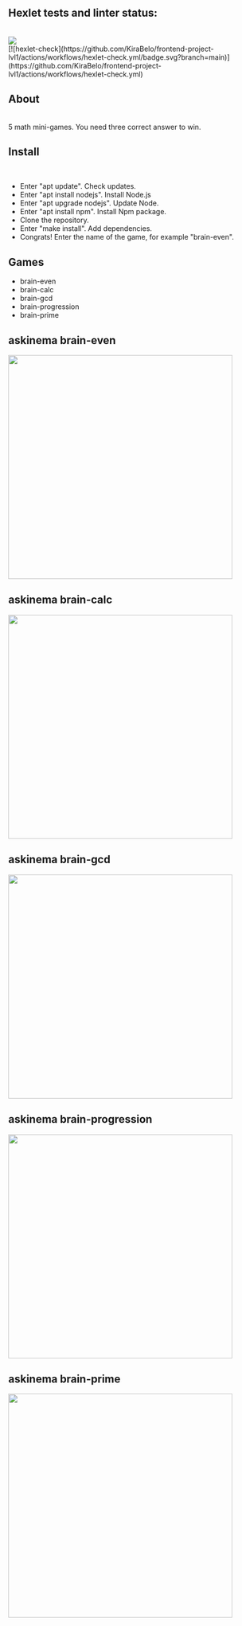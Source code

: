 <h2> Hexlet tests and linter status:</h2><br>
<a href="https://codeclimate.com/github/KiraBelo/frontend-project-lvl1/maintainability">
<img src="https://api.codeclimate.com/v1/badges/59d8475196089f39db8b/maintainability"></a><br>
[![hexlet-check](https://github.com/KiraBelo/frontend-project-lvl1/actions/workflows/hexlet-check.yml/badge.svg?branch=main)](https://github.com/KiraBelo/frontend-project-lvl1/actions/workflows/hexlet-check.yml)

<h2> About</h2><br>
5 math mini-games. You need three correct answer to win.

<h2> Install</h2><br>
<ul>
<li> Enter "apt update". Check updates.</li>
<li> Enter "apt install nodejs". Install Node.js</li>
<li> Enter "apt upgrade nodejs". Update Node.</li>
<li> Enter "apt install npm". Install Npm package.</li>
<li> Clone the repository.</li>
<li> Enter "make install". Add dependencies.</li>
<li> Congrats! Enter the name of the game, for example "brain-even".</li>
</ul>

<h2> Games </h2>
<ul> 
<li> brain-even </li>
<li> brain-calc </li>
<li> brain-gcd </li>
<li> brain-progression </li>
<li> brain-prime</li>
</ul>
 
 <h2>askinema brain-even</h2>
 <a href="https://asciinema.org/a/eC0sciUKUnJIunIM2vB5KxTTP" target="_blank"><img src="https://asciinema.org/a/eC0sciUKUnJIunIM2vB5KxTTP.svg" width="450"/></a>
 <h2>askinema brain-calc</h2>
 <a href="https://asciinema.org/a/p7RSUStfl1jOLKjwne9H70GBK" target="_blank"><img src="https://asciinema.org/a/p7RSUStfl1jOLKjwne9H70GBK.svg" width="450"/></a>
<h2> askinema brain-gcd</h2>
 <a href="https://asciinema.org/a/E0BecEG0kXKXOKSjyMsgYOemn" target="_blank"><img src="https://asciinema.org/a/E0BecEG0kXKXOKSjyMsgYOemn.svg" width="450"/></a>
 <h2>askinema brain-progression </h2>
 <a href="https://asciinema.org/a/DP4SeD03UVkJFxc8NbEloIPuZ" target="_blank"><img src="https://asciinema.org/a/DP4SeD03UVkJFxc8NbEloIPuZ.svg" width="450"/></a>
<h2> askinema brain-prime</h2>
 <a href="https://asciinema.org/a/DG8VlIfppyZS6PQDRkjErQeoq" target="_blank"><img src="https://asciinema.org/a/DG8VlIfppyZS6PQDRkjErQeoq.svg" width="450" /></a>
